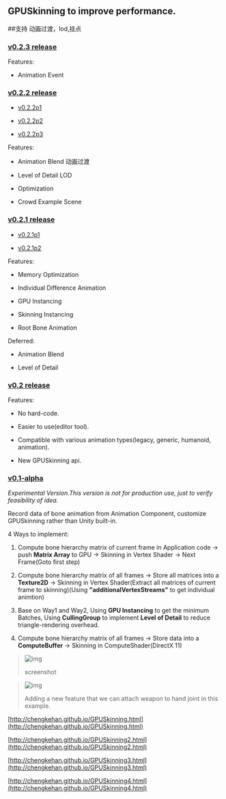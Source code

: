 ## GPUSkinning to improve performance.
##支持 动画过渡，lod,挂点

### [v0.2.3 release](https://github.com/chengkehan/GPUSkinning/releases/tag/v0.2.3)

Features:

* Animation Event

### [v0.2.2 release](https://github.com/chengkehan/GPUSkinning/releases/tag/v0.2.2)

* [v0.2.2p1](https://github.com/chengkehan/GPUSkinning/releases/tag/v0.2.2p1)

* [v0.2.2p2](https://github.com/chengkehan/GPUSkinning/releases/tag/v0.2.2p2)

* [v0.2.2p3](https://github.com/chengkehan/GPUSkinning/releases/tag/v0.2.2p3)

Features:

* Animation Blend 动画过渡

* Level of Detail LOD

* Optimization

* Crowd Example Scene

### [v0.2.1 release](https://github.com/chengkehan/GPUSkinning/releases/tag/v0.2.1)

* [v0.2.1p1](https://github.com/chengkehan/GPUSkinning/releases/tag/v0.2.1p1)

* [v0.2.1p2](https://github.com/chengkehan/GPUSkinning/releases/tag/v0.2.1p2)

Features:

* Memory Optimization

* Individual Difference Animation

* GPU Instancing

* Skinning Instancing

* Root Bone Animation

Deferred:

* Animation Blend

* Level of Detail

### [v0.2 release](https://github.com/chengkehan/GPUSkinning/releases/tag/v0.2)

Features:

* No hard-code. 

* Easier to use(editor tool). 

* Compatible with various animation types(legacy, generic, humanoid, animation).

* New GPUSkinning api.

### [v0.1-alpha](https://github.com/chengkehan/GPUSkinning/releases/tag/v0.1-alpha)

_Experimental Version.This version is not for production use, just to verify feasibility of idea._

Record data of bone animation from Animation Component, customize GPUSkinning rather than Unity built-in.

4 Ways to implement: 

1. Compute bone hierarchy matrix of current frame in Application code -> push **Matrix Array** to GPU -> Skinning in Vertex Shader -> Next Frame(Goto first step)

2. Compute bone hierarchy matrix of all frames -> Store all matrices into a **Texture2D** -> Skinning in Vertex Shader(Extract all matrices of current frame to skinning)(Using **"additionalVertexStreams"** to get individual animtion)

3. Base on Way1 and Way2, Using **GPU Instancing** to get the minimum Batches, Using **CullingGroup** to implement **Level of Detail** to reduce triangle-rendering overhead.

4. Compute bone hierarchy matrix of all frames -> Store data into a **ComputeBuffer** -> Skinning in ComputeShader(DirectX 11)

> ![img](screenshot.gif)
>
> screenshot

> ![img](screenshot2.gif)
>
> Adding a new feature that we can attach weapon to hand joint in this example.

[http://chengkehan.github.io/GPUSkinning.html](http://chengkehan.github.io/GPUSkinning.html)

[http://chengkehan.github.io/GPUSkinning2.html](http://chengkehan.github.io/GPUSkinning2.html)

[http://chengkehan.github.io/GPUSkinning3.html](http://chengkehan.github.io/GPUSkinning3.html)

[http://chengkehan.github.io/GPUSkinning4.html](http://chengkehan.github.io/GPUSkinning4.html)
